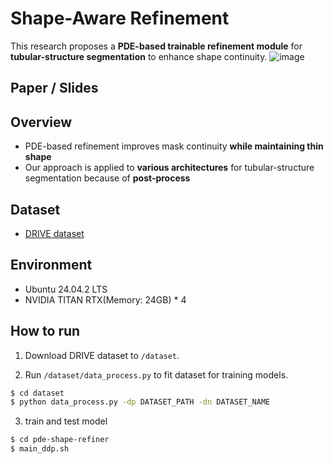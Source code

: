 # Shape-Aware Refinement
This research proposes a **PDE-based trainable refinement module** for **tubular-structure segmentation** to enhance shape continuity.
![image](https://github.com/user-attachments/assets/3865efd2-732f-470a-9b96-36f107b2e5c5)

## Paper / Slides

## Overview
- PDE-based refinement improves mask continuity **while maintaining thin shape**
- Our approach is applied to **various architectures** for tubular-structure segmentation because of **post-process**

## Dataset
- [DRIVE dataset](https://github.com/zhengyuan-liu/Retinal-Vessel-Segmentation/tree/master/DRIVE)

## Environment
- Ubuntu 24.04.2 LTS
- NVIDIA TITAN RTX(Memory: 24GB) * 4

## How to run
1. Download DRIVE dataset to `/dataset`.

2. Run `/dataset/data_process.py` to fit dataset for training models.
```bash
$ cd dataset
$ python data_process.py -dp DATASET_PATH -dn DATASET_NAME
```

3. train and test model
```bash
$ cd pde-shape-refiner
$ main_ddp.sh
```